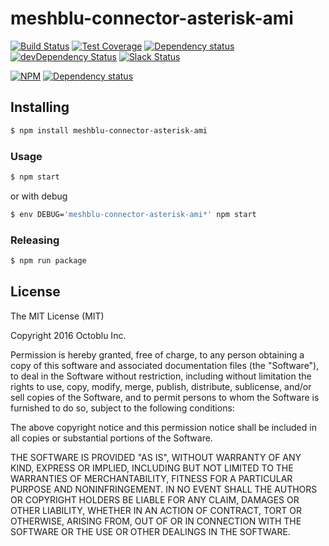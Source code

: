 # meshblu-connector-asterisk-ami

[![Build Status](https://travis-ci.org/octoblu/meshblu-connector-asterisk-ami.svg?branch=master)](https://travis-ci.org/octoblu/meshblu-connector-asterisk-ami)
[![Test Coverage](https://codecov.io/gh/octoblu/meshblu-connector-asterisk-ami/branch/master/graph/badge.svg)](https://codecov.io/gh/octoblu/meshblu-connector-asterisk-ami)
[![Dependency status](http://img.shields.io/david/octoblu/meshblu-connector-asterisk-ami.svg?style=flat)](https://david-dm.org/octoblu/meshblu-connector-asterisk-ami)
[![devDependency Status](http://img.shields.io/david/dev/octoblu/meshblu-connector-asterisk-ami.svg?style=flat)](https://david-dm.org/octoblu/meshblu-connector-asterisk-ami#info=devDependencies)
[![Slack Status](http://community-slack.octoblu.com/badge.svg)](http://community-slack.octoblu.com)

[![NPM](https://nodei.co/npm/meshblu-connector-asterisk-ami.svg?style=flat)](https://npmjs.org/package/meshblu-connector-asterisk-ami)
[![Dependency status](http://img.shields.io/david/octoblu/meshblu-connector-asterisk-ami.svg?style=flat)](https://david-dm.org/octoblu/meshblu-connector-asterisk-ami)


## Installing

```bash
$ npm install meshblu-connector-asterisk-ami
```

### Usage

```bash
$ npm start
```

or with debug

```bash
$ env DEBUG='meshblu-connector-asterisk-ami*' npm start
```

### Releasing

```bash
$ npm run package
```

## License

The MIT License (MIT)

Copyright 2016 Octoblu Inc.

Permission is hereby granted, free of charge, to any person obtaining a copy
of this software and associated documentation files (the "Software"), to deal
in the Software without restriction, including without limitation the rights
to use, copy, modify, merge, publish, distribute, sublicense, and/or sell
copies of the Software, and to permit persons to whom the Software is
furnished to do so, subject to the following conditions:

The above copyright notice and this permission notice shall be included in
all copies or substantial portions of the Software.

THE SOFTWARE IS PROVIDED "AS IS", WITHOUT WARRANTY OF ANY KIND, EXPRESS OR
IMPLIED, INCLUDING BUT NOT LIMITED TO THE WARRANTIES OF MERCHANTABILITY,
FITNESS FOR A PARTICULAR PURPOSE AND NONINFRINGEMENT. IN NO EVENT SHALL THE
AUTHORS OR COPYRIGHT HOLDERS BE LIABLE FOR ANY CLAIM, DAMAGES OR OTHER
LIABILITY, WHETHER IN AN ACTION OF CONTRACT, TORT OR OTHERWISE, ARISING FROM,
OUT OF OR IN CONNECTION WITH THE SOFTWARE OR THE USE OR OTHER DEALINGS IN
THE SOFTWARE.
